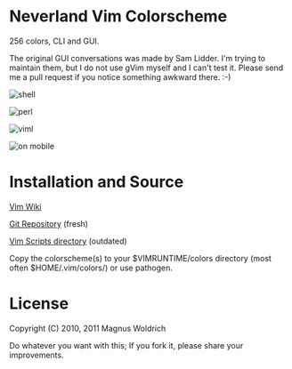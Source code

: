 Neverland Vim Colorscheme
====================

256 colors, CLI and GUI.

The original GUI conversations was made by Sam Lidder. I'm trying to maintain
them, but I do not use gVim myself and I can't test it. Please send me a pull
request if you notice something awkward there. :-)

![shell](http://37.17.252.24/devel/vim-cat/vim_cat.png)

![perl](http://37.17.252.24/devel/neverland-vim-theme/perl_viml.png)

![viml](http://37.17.252.24/devel/neverland-vim-theme/neverland-viml.png)

![on mobile](http://37.17.252.24/scrots/n900/n900-vim.png)

Installation and Source
============

[Vim Wiki](http://vim.wikia.com/wiki/Neverland_Vim_Theme "Vim Wiki")

[Git Repository](http://github.com/trapd00r/neverland-vim-theme "Git Repository") (fresh)

[Vim Scripts directory](http://www.vim.org/scripts/script.php?script_id=3397 "Vim Script directory") (outdated)

Copy the colorscheme(s) to your $VIMRUNTIME/colors directory (most often
$HOME/.vim/colors/) or use pathogen.

License
=======
Copyright (C) 2010, 2011 Magnus Woldrich

Do whatever you want with this; If you fork it, please share your improvements.

